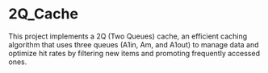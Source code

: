 # 2Q_Cache

This project implements a 2Q (Two Queues) cache, an efficient caching algorithm that uses three queues (A1in, Am, and A1out) to manage data and optimize hit rates by filtering new items and promoting frequently accessed ones.